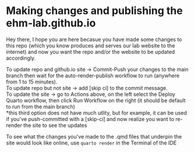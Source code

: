 # Making changes and publishing the ehm-lab.github.io

Hey there, I hope you are here becasue you have made some changes to this repo (which you know produces and serves our lab website to the internet) and now you want the repo and/or the website to be updated accordingly.

To update repo and github.io site -> Commit-Push your changes to the main branch then wait for the auto-render-publish workflow to run (anywhere from 1 to 15 minutes).  
To update repo but not site -> add [skip ci] to the commit message.  
To update the site -> go to Actions above, on the left select the Deploy Quarto workflow, then click Run Workflow on the right (it should be default to run from the main branch)  
*this third option does not have much utlity, but for example, it can be used if you've push-committed with a [skip-ci] and now realize you want to re-render the site to see the updates

To see what the changes you've made to the .qmd files that underpin the site would look like online, use `quarto render` in the Terminal of the IDE
